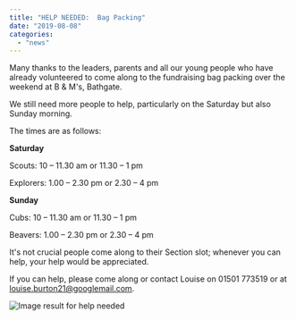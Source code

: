 ```yaml
---
title: "HELP NEEDED:  Bag Packing"
date: "2019-08-08"
categories: 
  - "news"
---
```


Many thanks to the leaders, parents and all our young people who have already volunteered to come along to the fundraising bag packing over the weekend at B & M's, Bathgate.

We still need more people to help, particularly on the Saturday but also Sunday morning.

The times are as follows:

**Saturday**

Scouts: 10 – 11.30 am or 11.30 – 1 pm

Explorers: 1.00 – 2.30 pm or 2.30 – 4 pm

  
**Sunday**

Cubs: 10 – 11.30 am or 11.30 – 1 pm

Beavers: 1.00 – 2.30 pm or 2.30 – 4 pm

It's not crucial people come along to their Section slot; whenever you can help, your help would be appreciated.

If you can help, please come along or contact Louise on 01501 773519 or at louise.burton21@googlemail.com.

![Image result for help needed](https://i2.wp.com/anothermswarrior.com/wp-content/uploads/2018/11/4E170761-02AE-4ADE-8AB4-3C472C413886.jpeg?resize=640%2C256&ssl=1)
